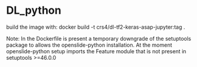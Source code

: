 # DL_python

build the image with:
docker build -t crs4/dl-tf2-keras-asap-jupyter:tag .

Note:
In the Dockerfile is present a temporary downgrade of the setuptools package to allows the openslide-python installation.
At the moment openslide-python setup imports the Feature module that is not present in setuptools >=46.0.0
